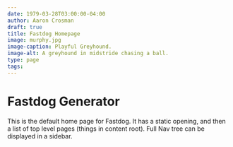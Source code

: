 ```yaml
---
date: 1979-03-28T03:00:00-04:00
author: Aaron Crosman
draft: true
title: Fastdog Homepage
image: murphy.jpg
image-caption: Playful Greyhound.
image-alt: A greyhound in midstride chasing a ball.
type: page
tags:
---
```



# Fastdog Generator

This is the default home page for Fastdog. It has a static opening, and then a list of top level pages (things in content root). Full Nav tree can be displayed in a sidebar.
